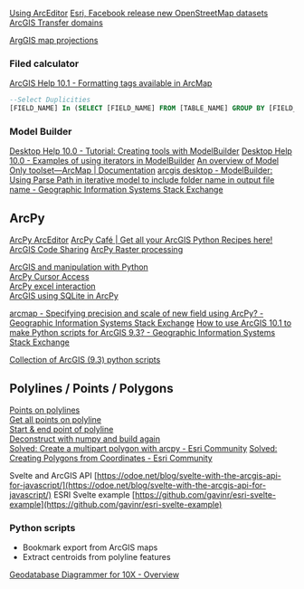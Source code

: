 [Using ArcEditor](https://geonet.esri.com/thread/121876) 
[Esri, Facebook release new OpenStreetMap datasets](https://www.zdnet.com/article/esri-facebook-release-new-openstreetmap-datasets/#ftag=RSSbaffb68)
[ArcGIS Transfer domains](http://gis.stackexchange.com/questions/92545/transfer-domain-descriptions-from-coded-values-to-string-text-at-a-new-field)  

[ArgGIS map projections](https://desktop.arcgis.com/en/arcmap/latest/map/projections/what-are-map-projections.htm)

### Filed calculator

[ArcGIS Help 10.1 - Formatting tags available in ArcMap](https://resources.arcgis.com/en/help/main/10.1/index.html#//00s800000017000000)


```sql
--Select Duplicities  
[FIELD_NAME] In (SELECT [FIELD_NAME] FROM [TABLE_NAME] GROUP BY [FIELD_NAME] HAVING Count(*)>1 )
```

### Model Builder

[Desktop Help 10.0 - Tutorial: Creating tools with ModelBuilder](https://help.arcgis.com/en/arcgisdesktop/10.0/help/index.html#//002w0000007v000000)
[Desktop Help 10.0 - Examples of using iterators in ModelBuilder](https://help.arcgis.com/en/arcgisdesktop/10.0/help/index.html#//00400000001n000000.htm)
[An overview of Model Only toolset—ArcMap | Documentation](https://desktop.arcgis.com/en/arcmap/latest/tools/modelbuilder-toolbox/an-overview-of-the-model-only-toolset.htm)
[arcgis desktop - ModelBuilder: Using Parse Path in iterative model to include folder name in output file name - Geographic Information Systems Stack Exchange](https://gis.stackexchange.com/questions/215209/modelbuilder-using-parse-path-in-iterative-model-to-include-folder-name-in-outp)


## ArcPy
[ArcPy ArcEditor](https://gisnuts.com/terra/blog/2014/05/09/arcpydaeditor-trialsandtribulations)
[ArcPy Café | Get all your ArcGIS Python Recipes here!](https://arcpy.wordpress.com/)
[ArcGIS Code Sharing](https://codesharing.arcgis.com/?dbid=14729)
[ArcPy Raster processing](http://magip.org/Resources/Documents/TechnicalCommittee/2010TechnicalSession/ArcPy_RasterProcessingInArc10.pdf)

[ArcGIS and manipulation with Python](https://www.e-education.psu.edu/geog485/book/export/html/59)  
[ArcPy Cursor Access](https://boxshapedworld.wordpress.com/tutorials/arcpy-cursors-and-geometry/)  
[ArcPy excel interaction](http://gis.stackexchange.com/questions/28793/looping-based-on-a-spreasheet-using-python-in-arcgis-9-3)  
[ArcGIS using SQLite in ArcPy](https://www.gisnuts.com/terra/blog/2013/05/13/using-sqlite-in-arcgis-python-scripts)  

[arcmap - Specifying precision and scale of new field using ArcPy? - Geographic Information Systems Stack Exchange](https://gis.stackexchange.com/questions/28695/specifying-precision-and-scale-of-new-field-using-arcpy)
[How to use ArcGIS 10.1 to make Python scripts for ArcGIS 9.3? - Geographic Information Systems Stack Exchange](https://gis.stackexchange.com/questions/50065/how-to-use-arcgis-10-1-to-make-python-scripts-for-arcgis-9-3)

[Collection of ArcGIS (9.3) python scripts](https://gist.github.com/AcidicPlague/1731772)



## Polylines / Points / Polygons

[Points on polylines](http://ianbroad.com/arcgis-toolbox-create-points-polylines-arcpy/)  
[Get all points on polyline](http://gis.stackexchange.com/questions/26369/get-all-the-points-of-a-polyline)  
[Start & end point of polyline](http://gis.stackexchange.com/questions/31684/how-do-i-retrieve-start-and-end-point-coordinates-with-python-arcpy)  
[Deconstruct with numpy and build again](https://arcpy.wordpress.com/2012/09/14/building-feature-classes-from-numpy-arrays/)  
[Solved: Create a multipart polygon with arcpy - Esri Community](https://community.esri.com/t5/python-questions/create-a-multipart-polygon-with-arcpy/td-p/54910)
[Solved: Creating Polygons from Coordinates - Esri Community](https://community.esri.com/t5/python-questions/creating-polygons-from-coordinates/td-p/505311)


Svelte and ArcGIS API [https://odoe.net/blog/svelte-with-the-arcgis-api-for-javascript/](https://odoe.net/blog/svelte-with-the-arcgis-api-for-javascript/)
ESRI Svelte example [https://github.com/gavinr/esri-svelte-example](https://github.com/gavinr/esri-svelte-example)

### Python scripts

- Bookmark export from ArcGIS maps
- Extract centroids from polyline features


[Geodatabase Diagrammer for 10X - Overview](https://www.arcgis.com/home/item.html?id=a378b48be11b45b5bb25254643304cb7)


